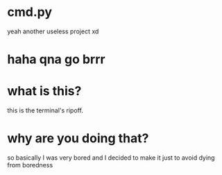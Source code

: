 # cmd.py
yeah another useless project xd

# haha qna go brrr

# what is this?
this is the terminal's ripoff.

# why are you doing that?
so basically I was very bored and I decided to make it just to avoid dying from boredness

